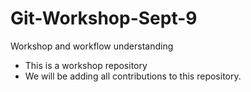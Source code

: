 # Git-Workshop-Sept-9
Workshop and workflow understanding

- This is a workshop repository
- We will be adding all contributions to this repository.
